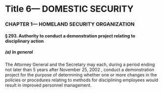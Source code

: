 
# Title 6— DOMESTIC SECURITY
### CHAPTER 1— HOMELAND SECURITY ORGANIZATION
#### § 293. Authority to conduct a demonstration project relating to disciplinary action
##### (a) In general

The Attorney General and the Secretary may each, during a period ending not later than 5 years after November 25, 2002 , conduct a demonstration project for the purpose of determining whether one or more changes in the policies or procedures relating to methods for disciplining employees would result in improved personnel management.
